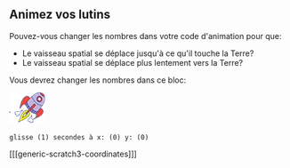 ## Animez vos lutins

Pouvez-vous changer les nombres dans votre code d'animation pour que:

+ Le vaisseau spatial se déplace jusqu'à ce qu'il touche la Terre?
+ Le vaisseau spatial se déplace plus lentement vers la Terre?

Vous devrez changer les nombres dans ce bloc:

![Rocketship sprite](images/sprite-spaceship.png)

```blocks3
glisse (1) secondes à x: (0) y: (0)
```

[[[generic-scratch3-coordinates]]]